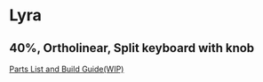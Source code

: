 # Lyra

## 40%, Ortholinear, Split keyboard with knob

[Parts List and Build Guide(WIP)](build_guide.md)